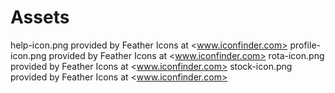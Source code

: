 # Assets

help-icon.png provided by Feather Icons at <www.iconfinder.com>
profile-icon.png provided by Feather Icons at <www.iconfinder.com>
rota-icon.png provided by Feather Icons at <www.iconfinder.com>
stock-icon.png provided by Feather Icons at <www.iconfinder.com>
